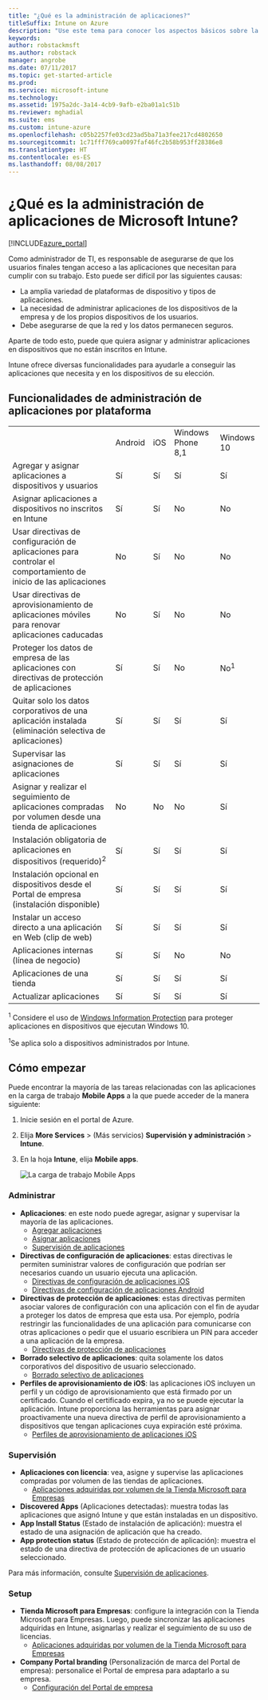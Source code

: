 ```yaml
---
title: "¿Qué es la administración de aplicaciones?"
titleSuffix: Intune on Azure
description: "Use este tema para conocer los aspectos básicos sobre la administración de aplicaciones con Microsoft Intune."
keywords: 
author: robstackmsft
ms.author: robstack
manager: angrobe
ms.date: 07/11/2017
ms.topic: get-started-article
ms.prod: 
ms.service: microsoft-intune
ms.technology: 
ms.assetid: 1975a2dc-3a14-4cb9-9afb-e2ba01a1c51b
ms.reviewer: mghadial
ms.suite: ems
ms.custom: intune-azure
ms.openlocfilehash: c05b2257fe03cd23ad5ba71a3fee217cd4802650
ms.sourcegitcommit: 1c71fff769ca0097faf46fc2b58b953ff28386e8
ms.translationtype: HT
ms.contentlocale: es-ES
ms.lasthandoff: 08/08/2017
---
```

# <a name="what-is-microsoft-intune-app-management"></a>¿Qué es la administración de aplicaciones de Microsoft Intune?


[!INCLUDE[azure_portal](./includes/azure_portal.md)]


Como administrador de TI, es responsable de asegurarse de que los usuarios finales tengan acceso a las aplicaciones que necesitan para cumplir con su trabajo. Esto puede ser difícil por las siguientes causas:
- La amplia variedad de plataformas de dispositivo y tipos de aplicaciones.
- La necesidad de administrar aplicaciones de los dispositivos de la empresa y de los propios dispositivos de los usuarios.
- Debe asegurarse de que la red y los datos permanecen seguros.

Aparte de todo esto, puede que quiera asignar y administrar aplicaciones en dispositivos que no están inscritos en Intune.

Intune ofrece diversas funcionalidades para ayudarle a conseguir las aplicaciones que necesita y en los dispositivos de su elección.

## <a name="app-management-capabilities-by-platform"></a>Funcionalidades de administración de aplicaciones por plataforma

||||||
|-|-|-|-|-|
|&nbsp; |Android|iOS|Windows Phone 8,1|Windows 10|
|Agregar y asignar aplicaciones a dispositivos y usuarios|Sí|Sí|Sí|Sí|
|Asignar aplicaciones a dispositivos no inscritos en Intune|Sí|Sí|No|No|
|Usar directivas de configuración de aplicaciones para controlar el comportamiento de inicio de las aplicaciones|No|Sí|No|No|
|Usar directivas de aprovisionamiento de aplicaciones móviles para renovar aplicaciones caducadas|No|Sí|No|No|
|Proteger los datos de empresa de las aplicaciones con directivas de protección de aplicaciones|Sí|Sí|No|No<sup>1</sup>|
|Quitar solo los datos corporativos de una aplicación instalada (eliminación selectiva de aplicaciones)|Sí|Sí|Sí|Sí|
|Supervisar las asignaciones de aplicaciones|Sí|Sí|Sí|Sí|
|Asignar y realizar el seguimiento de aplicaciones compradas por volumen desde una tienda de aplicaciones|No|No|No|Sí|
|Instalación obligatoria de aplicaciones en dispositivos (requerido)<sup>2</sup>|Sí|Sí|Sí|Sí|
|Instalación opcional en dispositivos desde el Portal de empresa (instalación disponible)|Sí|Sí|Sí|Sí|
|Instalar un acceso directo a una aplicación en Web (clip de web)|Sí|Sí|Sí|Sí|
|Aplicaciones internas (línea de negocio)|Sí|Sí|No|No|
|Aplicaciones de una tienda|Sí|Sí|Sí|Sí|
|Actualizar aplicaciones|Sí|Sí|Sí|Sí|

<sup>1</sup> Considere el uso de [Windows Information Protection](windows-information-protection-configure.md) para proteger aplicaciones en dispositivos que ejecutan Windows 10.

<sup>1</sup>Se aplica solo a dispositivos administrados por Intune.

## <a name="how-to-get-started"></a>Cómo empezar

Puede encontrar la mayoría de las tareas relacionadas con las aplicaciones en la carga de trabajo **Mobile Apps** a la que puede acceder de la manera siguiente:

1. Inicie sesión en el portal de Azure.
2. Elija **More Services** >  (Más servicios) **Supervisión y administración** > **Intune**.
3. En la hoja **Intune**, elija **Mobile apps**.

    ![La carga de trabajo Mobile Apps](./media/apps-workload.png)

### <a name="manage"></a>Administrar
- **Aplicaciones**: en este nodo puede agregar, asignar y supervisar la mayoría de las aplicaciones.
    - [Agregar aplicaciones](apps-add.md)
    - [Asignar aplicaciones](apps-deploy.md)
    - [Supervisión de aplicaciones](apps-monitor.md)
- **Directivas de configuración de aplicaciones**: estas directivas le permiten suministrar valores de configuración que podrían ser necesarios cuando un usuario ejecuta una aplicación.
    - [Directivas de configuración de aplicaciones iOS](app-configuration-policies-use-ios.md)
    - [Directivas de configuración de aplicaciones Android](app-configuration-policies-use-android.md)
- **Directivas de protección de aplicaciones**: estas directivas permiten asociar valores de configuración con una aplicación con el fin de ayudar a proteger los datos de empresa que esta usa. Por ejemplo, podría restringir las funcionalidades de una aplicación para comunicarse con otras aplicaciones o pedir que el usuario escribiera un PIN para acceder a una aplicación de la empresa.
    - [Directivas de protección de aplicaciones](app-protection-policies.md)
- **Borrado selectivo de aplicaciones**: quita solamente los datos corporativos del dispositivo de usuario seleccionado.
    - [Borrado selectivo de aplicaciones](apps-selective-wipe.md)
- **Perfiles de aprovisionamiento de iOS**: las aplicaciones iOS incluyen un perfil y un código de aprovisionamiento que está firmado por un certificado. Cuando el certificado expira, ya no se puede ejecutar la aplicación. Intune proporciona las herramientas para asignar proactivamente una nueva directiva de perfil de aprovisionamiento a dispositivos que tengan aplicaciones cuya expiración esté próxima.
    - [Perfiles de aprovisionamiento de aplicaciones iOS](app-provisioning-profile-ios.md)

### <a name="monitor"></a>Supervisión
- **Aplicaciones con licencia**: vea, asigne y supervise las aplicaciones compradas por volumen de las tiendas de aplicaciones.
    - [Aplicaciones adquiridas por volumen de la Tienda Microsoft para Empresas](windows-store-for-business.md)
- **Discovered Apps** (Aplicaciones detectadas): muestra todas las aplicaciones que asignó Intune y que están instaladas en un dispositivo.
- **App Install Status** (Estado de instalación de aplicación): muestra el estado de una asignación de aplicación que ha creado.
- **App protection status** (Estado de protección de aplicación): muestra el estado de una directiva de protección de aplicaciones de un usuario seleccionado.

Para más información, consulte [Supervisión de aplicaciones](apps-monitor.md).

### <a name="setup"></a>Setup
<!--- **iOS VPP Tokens**
    - [iOS volume-purchased apps](vpp-apps-ios.md) --->
- **Tienda Microsoft para Empresas**: configure la integración con la Tienda Microsoft para Empresas. Luego, puede sincronizar las aplicaciones adquiridas en Intune, asignarlas y realizar el seguimiento de su uso de licencias.
    - [Aplicaciones adquiridas por volumen de la Tienda Microsoft para Empresas](windows-store-for-business.md)
- **Company Portal branding** (Personalización de marca del Portal de empresa): personalice el Portal de empresa para adaptarlo a su empresa.
    - [Configuración del Portal de empresa](company-portal-app.md)
